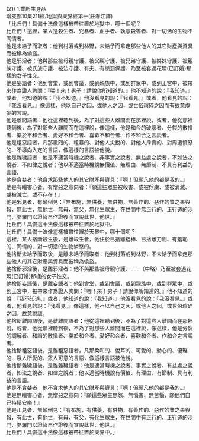 (21) 1.業所生身品  
增支部10集211經/地獄與天界經第一(莊春江譯)  
「比丘們！具備十法像這樣被帶往置於地獄中，哪十個呢？  
比丘們！這裡，某人是殺生者、兇暴者、血手者、執意殺害者、對一切活的生物不同情者。  
他是未給予而取者：他到村落或到林野，未給予而拿走那些他人的其它財產與資具而被稱為偷盜。  
他是邪淫者：他與那些被母親守護、被父親守護、被兄弟守護、被姊妹守護、被親族守護、被氏族守護、被法守護、有夫、有懲罰保護、乃至被套過花環(已訂婚)那樣的女子性交。  
他是妄語者：他到會堂，或到會議，或到親族中，或到群眾中，或到王宮中，被帶來作為證人詢問：『喂！來！男子！請說你所知道的。』他不知道的說：『我知道。』或者，他知道的說：『我不知道。』他沒看見的說：『我看見。』或者，他看見的說：『我沒看見。』像這樣，他以自己之因，或他人之因，或世俗瑣碎之因而有故意虛妄的言說。  
他是離間語者：他從這裡聽到後，為了對這些人離間而在那裡說，或者，他從那裡聽到後，為了對那些人離間而在這裡說，像這樣，他是和合的破壞者、分裂的散播者、樂於不和合者、愛好不和合者、喜歡不和合者、作不和合之言說者。  
他是粗惡語者，凡那激烈的、粗暴的、對他人尖銳的、對他人斥責的、對周遭憤怒的、不導向入定的言語，像這樣的言語被他說。  
他是雜穢語者：他是不適當時機之說者、非事實之說者、無益處之說者，不如法之說者、不如律之說者；他以不適當時機說無價值、無理由、無節制、不具有利益的言語。  
他是貪婪者：他貪求那些他人的其它財產與資具：『啊！但願凡他的都是我的。』  
他是有瞋害心者，有憎惡之意向者：『願這些眾生被殺害、或被俘虜、或被消滅、或被滅亡、或不存在！』  
他是邪見者，有顛倒見：『無布施，無供養，無供物，無善作的、惡作的業之果與報，無此世，無他世，無母，無父，無化生眾生，在世間中無正行的、正行道的沙門、婆羅門以證智自作證後而宣說此世、他世。』  
比丘們！具備這十法像這樣被帶往置於地獄中。  
比丘們！具備十法像這樣被帶往置於天界中，哪十個呢？  
這裡，某人捨斷殺生後，是離殺生者，他住於已捨離棍棒、已捨離刀劍、有羞恥的、同情的、對一切活的生物憐愍的。  
他捨斷未給予而取後，是離未給予而取者：他到村落或到林野，不未給予而拿走那些他人的其它財產與資具而被稱為偷盜。  
他捨斷邪淫後，是離邪淫者：他不與那些被母親守護、……（中略）乃至被套過花環(已訂婚)那樣的女子性交。  
他捨斷妄語後，是離妄語者：他到會堂，或到會議，或到親族中，或到群眾中，或到王宮中，被帶來作為證人詢問：『喂！來！男子！請說你所知道的。』他不知道的說：『我不知道。』或者，他知道的說：『我知道。』他沒看見的說：『我沒看見。』或者，他看見的說：『我看見。』像這樣，他不以自己之因，或他人之因，或世俗瑣碎之因，故意說謊。  
他捨斷離間語後，是離離間語者：他從這裡聽到後，不為了對這些人離間而在那裡說，或者，他從那裡聽到後，不為了對那些人離間而在這裡說，像這樣，他是分裂的調解者、和諧的散播者、樂於和合者、愛好和合者、喜歡和合者、作和合之言說者。  
他捨斷粗惡語後，是離粗惡語者，凡那柔和的、悅耳的、可愛的、動心的、優雅的、眾人所愛的、眾人可意的言語，像這樣言語被他說。  
他捨斷雜穢語後，是離雜穢語者：他是適當時機之說者、事實之說者、有益處之說者，如法之說者、如律之說者；他以適當時機說有價值、有理由、有節制、具有利益的言語。  
他是不貪婪者：他不貪求他人的其它財產與資具：『啊！但願凡他的都是我的。』  
他是無瞋害心者，無憎惡之意向：『願這些眾生無怨、無惱害、無苦惱，願他們自己持續安樂！』  
他是正見者，無顛倒見：『有布施，有供養，有供物，有善作的、惡作的業之果與報，有此世，有他世，有母，有父，有化生眾生，在世間中有正行的、正行道的沙門、婆羅門以證智自作證後而宣說此世、他世。』  
比丘們！具備這十法像這樣被帶往置於天界中。」  
  
  
